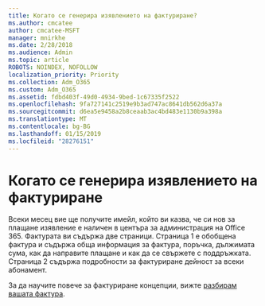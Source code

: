```yaml
---
title: Когато се генерира изявлението на фактуриране?
ms.author: cmcatee
author: cmcatee-MSFT
manager: mnirkhe
ms.date: 2/28/2018
ms.audience: Admin
ms.topic: article
ROBOTS: NOINDEX, NOFOLLOW
localization_priority: Priority
ms.collection: Adm_O365
ms.custom: Adm_O365
ms.assetid: fdbd403f-49d0-4934-9bed-1c67335f2522
ms.openlocfilehash: 9fa727141c2519e9b3ad747ac8641db562d6a37a
ms.sourcegitcommit: d6ea5e9458a2b8ceaab3ac4bd483e1130b9a398a
ms.translationtype: MT
ms.contentlocale: bg-BG
ms.lasthandoff: 01/15/2019
ms.locfileid: "28276151"
---
```

# <a name="when-is-the-billing-statement-generated"></a>Когато се генерира изявлението на фактуриране

Всеки месец вие ще получите имейл, който ви казва, че си нов за плащане изявление е наличен в центъра за администрация на Office 365. Фактурата ви съдържа две страници. Страница 1 е обобщена фактура и съдържа обща информация за фактура, поръчка, дължимата сума, как да направите плащане и как да се свържете с поддръжката. Страница 2 съдържа подробности за фактуриране дейност за всеки абонамент.
  
За да научите повече за фактуриране концепции, вижте [разбирам вашата фактура](https://support.office.com/article/0724b428-fb59-4962-8c37-6674166d7507).
  

